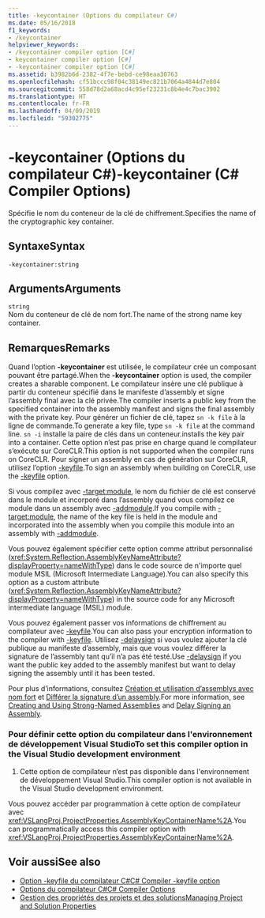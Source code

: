 ```yaml
---
title: -keycontainer (Options du compilateur C#)
ms.date: 05/16/2018
f1_keywords:
- /keycontainer
helpviewer_keywords:
- /keycontainer compiler option [C#]
- keycontainer compiler option [C#]
- -keycontainer compiler option [C#]
ms.assetid: b3982b6d-2382-4f7e-bebd-ce98eaa30763
ms.openlocfilehash: cf51bccc98f04c38149ec821b7064a4844d7e804
ms.sourcegitcommit: 558d78d2a68acd4c95ef23231c8b4e4c7bac3902
ms.translationtype: HT
ms.contentlocale: fr-FR
ms.lasthandoff: 04/09/2019
ms.locfileid: "59302775"
---
```

# <a name="-keycontainer-c-compiler-options"></a><span data-ttu-id="332b1-102">-keycontainer (Options du compilateur C#)</span><span class="sxs-lookup"><span data-stu-id="332b1-102">-keycontainer (C# Compiler Options)</span></span>
<span data-ttu-id="332b1-103">Spécifie le nom du conteneur de la clé de chiffrement.</span><span class="sxs-lookup"><span data-stu-id="332b1-103">Specifies the name of the cryptographic key container.</span></span>  
  
## <a name="syntax"></a><span data-ttu-id="332b1-104">Syntaxe</span><span class="sxs-lookup"><span data-stu-id="332b1-104">Syntax</span></span>  
  
```console  
-keycontainer:string  
```  
  
## <a name="arguments"></a><span data-ttu-id="332b1-105">Arguments</span><span class="sxs-lookup"><span data-stu-id="332b1-105">Arguments</span></span>  
 `string`  
 <span data-ttu-id="332b1-106">Nom du conteneur de clé de nom fort.</span><span class="sxs-lookup"><span data-stu-id="332b1-106">The name of the strong name key container.</span></span>  
  
## <a name="remarks"></a><span data-ttu-id="332b1-107">Remarques</span><span class="sxs-lookup"><span data-stu-id="332b1-107">Remarks</span></span>  
 <span data-ttu-id="332b1-108">Quand l’option **-keycontainer** est utilisée, le compilateur crée un composant pouvant être partagé.</span><span class="sxs-lookup"><span data-stu-id="332b1-108">When the **-keycontainer** option is used, the compiler creates a sharable component.</span></span> <span data-ttu-id="332b1-109">Le compilateur insère une clé publique à partir du conteneur spécifié dans le manifeste d’assembly et signe l’assembly final avec la clé privée.</span><span class="sxs-lookup"><span data-stu-id="332b1-109">The compiler inserts a public key from the specified container into the assembly manifest and signs the final assembly with the private key.</span></span> <span data-ttu-id="332b1-110">Pour générer un fichier de clé, tapez `sn -k file` à la ligne de commande.</span><span class="sxs-lookup"><span data-stu-id="332b1-110">To generate a key file, type `sn -k file` at the command line.</span></span> `sn -i` <span data-ttu-id="332b1-111">installe la paire de clés dans un conteneur.</span><span class="sxs-lookup"><span data-stu-id="332b1-111">installs the key pair into a container.</span></span> <span data-ttu-id="332b1-112">Cette option n’est pas prise en charge quand le compilateur s’exécute sur CoreCLR.</span><span class="sxs-lookup"><span data-stu-id="332b1-112">This option is not supported when the compiler runs on CoreCLR.</span></span> <span data-ttu-id="332b1-113">Pour signer un assembly en cas de génération sur CoreCLR, utilisez l’option [-keyfile](keyfile-compiler-option.md).</span><span class="sxs-lookup"><span data-stu-id="332b1-113">To sign an assembly when building on CoreCLR, use the [-keyfile](keyfile-compiler-option.md) option.</span></span>
  
 <span data-ttu-id="332b1-114">Si vous compilez avec [-target:module](../../../csharp/language-reference/compiler-options/target-module-compiler-option.md), le nom du fichier de clé est conservé dans le module et incorporé dans l’assembly quand vous compilez ce module dans un assembly avec [-addmodule](../../../csharp/language-reference/compiler-options/addmodule-compiler-option.md).</span><span class="sxs-lookup"><span data-stu-id="332b1-114">If you compile with [-target:module](../../../csharp/language-reference/compiler-options/target-module-compiler-option.md), the name of the key file is held in the module and incorporated into the assembly when you compile this module into an assembly with [-addmodule](../../../csharp/language-reference/compiler-options/addmodule-compiler-option.md).</span></span>  
  
 <span data-ttu-id="332b1-115">Vous pouvez également spécifier cette option comme attribut personnalisé (<xref:System.Reflection.AssemblyKeyNameAttribute?displayProperty=nameWithType>) dans le code source de n'importe quel module MSIL (Microsoft Intermediate Language).</span><span class="sxs-lookup"><span data-stu-id="332b1-115">You can also specify this option as a custom attribute (<xref:System.Reflection.AssemblyKeyNameAttribute?displayProperty=nameWithType>) in the source code for any Microsoft intermediate language (MSIL) module.</span></span>  
  
 <span data-ttu-id="332b1-116">Vous pouvez également passer vos informations de chiffrement au compilateur avec [-keyfile](../../../csharp/language-reference/compiler-options/keyfile-compiler-option.md).</span><span class="sxs-lookup"><span data-stu-id="332b1-116">You can also pass your encryption information to the compiler with [-keyfile](../../../csharp/language-reference/compiler-options/keyfile-compiler-option.md).</span></span> <span data-ttu-id="332b1-117">Utilisez [-delaysign](../../../csharp/language-reference/compiler-options/delaysign-compiler-option.md) si vous voulez ajouter la clé publique au manifeste d’assembly, mais que vous voulez différer la signature de l’assembly tant qu’il n’a pas été testé.</span><span class="sxs-lookup"><span data-stu-id="332b1-117">Use [-delaysign](../../../csharp/language-reference/compiler-options/delaysign-compiler-option.md) if you want the public key added to the assembly manifest but want to delay signing the assembly until it has been tested.</span></span>  
  
 <span data-ttu-id="332b1-118">Pour plus d’informations, consultez [Création et utilisation d’assemblys avec nom fort](../../../framework/app-domains/create-and-use-strong-named-assemblies.md) et [Différer la signature d’un assembly](../../../framework/app-domains/delay-sign-assembly.md).</span><span class="sxs-lookup"><span data-stu-id="332b1-118">For more information, see [Creating and Using Strong-Named Assemblies](../../../framework/app-domains/create-and-use-strong-named-assemblies.md) and [Delay Signing an Assembly](../../../framework/app-domains/delay-sign-assembly.md).</span></span>  
  
### <a name="to-set-this-compiler-option-in-the-visual-studio-development-environment"></a><span data-ttu-id="332b1-119">Pour définir cette option du compilateur dans l'environnement de développement Visual Studio</span><span class="sxs-lookup"><span data-stu-id="332b1-119">To set this compiler option in the Visual Studio development environment</span></span>  
  
1. <span data-ttu-id="332b1-120">Cette option de compilateur n’est pas disponible dans l'environnement de développement Visual Studio.</span><span class="sxs-lookup"><span data-stu-id="332b1-120">This compiler option is not available in the Visual Studio development environment.</span></span>  
  
 <span data-ttu-id="332b1-121">Vous pouvez accéder par programmation à cette option de compilateur avec <xref:VSLangProj.ProjectProperties.AssemblyKeyContainerName%2A>.</span><span class="sxs-lookup"><span data-stu-id="332b1-121">You can programmatically access this compiler option with <xref:VSLangProj.ProjectProperties.AssemblyKeyContainerName%2A>.</span></span>  
  
## <a name="see-also"></a><span data-ttu-id="332b1-122">Voir aussi</span><span class="sxs-lookup"><span data-stu-id="332b1-122">See also</span></span>

- [<span data-ttu-id="332b1-123">Option -keyfile du compilateur C#</span><span class="sxs-lookup"><span data-stu-id="332b1-123">C# Compiler -keyfile option</span></span>](keyfile-compiler-option.md)
- [<span data-ttu-id="332b1-124">Options du compilateur C#</span><span class="sxs-lookup"><span data-stu-id="332b1-124">C# Compiler Options</span></span>](index.md)
- [<span data-ttu-id="332b1-125">Gestion des propriétés des projets et des solutions</span><span class="sxs-lookup"><span data-stu-id="332b1-125">Managing Project and Solution Properties</span></span>](/visualstudio/ide/managing-project-and-solution-properties)
